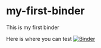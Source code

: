 # my-first-binder
This is my first binder


Here is where you can test [![Binder](https://mybinder.org/badge_logo.svg)](https://mybinder.org/v2/gh/StellaNabirye/my-first-binder/master)
